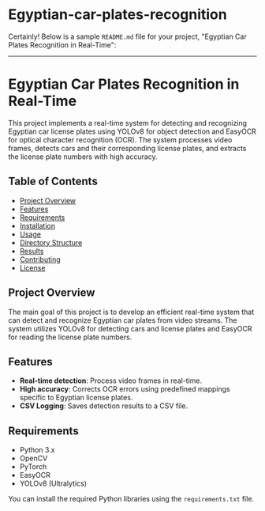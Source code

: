 # Egyptian-car-plates-recognition
Certainly! Below is a sample `README.md` file for your project, "Egyptian Car Plates Recognition in Real-Time":

---

# Egyptian Car Plates Recognition in Real-Time

This project implements a real-time system for detecting and recognizing Egyptian car license plates using YOLOv8 for object detection and EasyOCR for optical character recognition (OCR). The system processes video frames, detects cars and their corresponding license plates, and extracts the license plate numbers with high accuracy.

## Table of Contents

- [Project Overview](#project-overview)
- [Features](#features)
- [Requirements](#requirements)
- [Installation](#installation)
- [Usage](#usage)
- [Directory Structure](#directory-structure)
- [Results](#results)
- [Contributing](#contributing)
- [License](#license)

## Project Overview

The main goal of this project is to develop an efficient real-time system that can detect and recognize Egyptian car plates from video streams. The system utilizes YOLOv8 for detecting cars and license plates and EasyOCR for reading the license plate numbers.

## Features

- **Real-time detection**: Process video frames in real-time.
- **High accuracy**: Corrects OCR errors using predefined mappings specific to Egyptian license plates.
- **CSV Logging**: Saves detection results to a CSV file.

## Requirements

- Python 3.x
- OpenCV
- PyTorch
- EasyOCR
- YOLOv8 (Ultralytics)

You can install the required Python libraries using the `requirements.txt` file.

